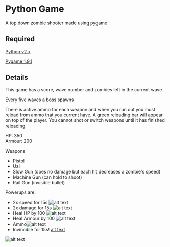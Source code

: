 Python Game
======
A top down zombie shooter made using pygame

Required
---------
[Python v2.x](http://python.org/download/)

[Pygame 1.9.1](http://www.pygame.org/download.shtml)

Details
--------
This game has a score, wave number and zombies left in the current wave

Every five waves a boss spawns

There is active ammo for each weapon and when you run out you must reload from ammo that you current have.
A green reloading bar will appear on top of the player. You cannot shot or switch weapons until it has finished
reloading.

HP: 350  
Armour: 200

Weapons
* Pistol
* Uzi
* Slow Gun (does no damage but each hit decreases a zombie's speed)
* Machine Gun (can hold to shoot)
* Rail Gun (invisible bullet)


Powerups are: 
* 2x speed for 15s ![alt text](http://i.imgur.com/Eb0FN7a.png "2x Speed")
* 2x damage for 15s ![alt text](http://i.imgur.com/c8w9wSg.png "2x Damage")
* Heal HP by 100 ![alt text](http://i.imgur.com/Px1HCUe.png "Heal HP by 100")
* Heal Armour by 100 ![alt text](http://i.imgur.com/XnNs0bw.png "Heal Armour by 100")
* Ammo![alt text](http://i.imgur.com/Ubz4Etl.png "2x Damage")
* Invincible for 15s! [alt text](http://i.imgur.com/BfJXMfn.png "2x Damage")
 


![alt text](http://i.imgur.com/1wH5uKN.png "ZombieShooter")
